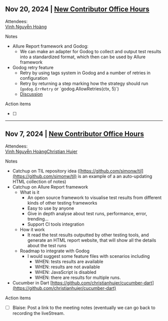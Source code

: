 ## Nov 20, 2024 | [New Contributor Office Hours](https://www.google.com/calendar/event?eid=MHBkb21ramJodDR1ZzNobmZlZjRvZ2wwczBfMjAyNDExMjBUMTgwMDAwWiB2aW5obmd1eWVuaG9hbmc5NkBt)

Attendees:   
[Vinh Nguyễn Hoàng](mailto:vinhnguyenhoang96@gmail.com)

Notes

* Allure Report framework and Godog:  
  * We can make an adapter for Godog to collect and output test results into a standardized format, which then can be used by Allure framework  
* Godog retry feature  
  * Retry by using tags system in Godog and a number of retries in configuration  
  * Retry by returning a step marking how the strategy should run (`godog.ErrRetry` or \`godog.AllowRetries(ctx, 5)\`)  
  * [Discussion](https://github.com/cucumber/godog/issues/658#issuecomment-2480525571)

Action items

- [ ] 

---

## Nov 7, 2024 | [New Contributor Office Hours](https://www.google.com/calendar/event?eid=MHBkb21ramJodDR1ZzNobmZlZjRvZ2wwczBfMjAyNDExMDZUMTgwMDAwWiB2aW5obmd1eWVuaG9hbmc5NkBt)

Attendees:   
[Vinh Nguyễn Hoàng](mailto:vinhnguyenhoang96@gmail.com)[Christian Hujer](mailto:christian.hujer@nelkinda.com)

Notes

* Catchup on TIL repository idea ([https://github.com/simonw/til](https://github.com/simonw/til) is an example of a an auto-updating HTML collection of notes)  
* Catchup on Allure Report framework  
  * What is it  
    * An open source framework to visualise test results from different kinds of other testing frameworks  
    * Easy to use by anyone  
    * Give in depth analyse about test runs, performance, error, trending…  
    * Support CI tools integration  
  * How it work  
    * It read the test results outputted by other testing tools, and generate an HTML report website, that will show all the details about the test runs  
  * Roadmap to integrate with Godog  
    * I would suggest some feature files with scenarios including  
      * WHEN: tests results are available  
      * WHEN: results are not available  
      * WHEN: JavaScript is disabled  
      * WHEN: there are results for multiple runs.  
* Cucumber in Dart [https://github.com/christianhujer/cucumber-dart](https://github.com/christianhujer/cucumber-dart)

Action items

- [ ] Blaise: Post a link to the meeting notes (eventually we can go back to recording the liveStream.

